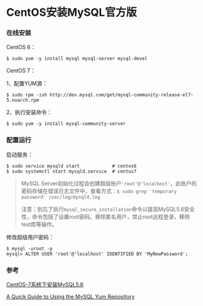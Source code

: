 # CentOS安装MySQL官方版

### 在线安装

CentOS 6：

```
$ sudo yum -y install mysql mysql-server mysql-devel
```

CentOS 7：

1、配置YUM源：

```
$ sudo rpm -ivh http://dev.mysql.com/get/mysql-community-release-el7-5.noarch.rpm
```

2、执行安装命令：

```
$ sudo yum -y install mysql-community-server
```

### 配置运行

启动服务：

```
$ sudo service mysqld start            # centos6
$ sudo systemctl start mysqld.service  # centos7
```

>  MySQL Server初始化过程会创建超级账户`'root'@'localhost'`，此账户的密码存储在错误日志文件中，查看方式：`$ sudo grep 'temporary password' /var/log/mysqld.log`
>
>  注意：别忘了执行`mysql_secure_installation`命令以提高MySQL5.6安全性，命令包括了设置root密码，移除匿名用户，禁止root远程登录，移除test库等操作。


修改超级用户密码：

```
$ mysql -uroot -p
mysql> ALTER USER 'root'@'localhost' IDENTIFIED BY 'MyNewPassword';
```


### 参考

[CentOS-7系统下安装MySQL5.6](https://www.cnblogs.com/joah-q/p/7774274.html)

[A Quick Guide to Using the MySQL Yum Repository](https://dev.mysql.com/doc/mysql-yum-repo-quick-guide/en/)
